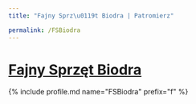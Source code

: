 ```yaml
---
title: "Fajny Sprz\u0119t Biodra | Patromierz"

permalink: /FSBiodra
---
```


# [Fajny Sprzęt Biodra](https://patronite.pl/FSBiodra)

{% include profile.md name="FSBiodra" prefix="f" %}
